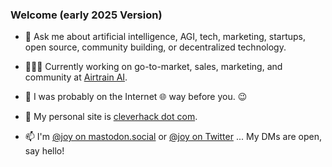 ### Welcome (early 2025 Version)

- 💬 Ask me about artificial intelligence, AGI, tech, marketing, startups, open source, community building, or decentralized technology.

- 👩🏻‍💻 Currently working on go-to-market, sales, marketing, and community at <a href="https://airtrain.ai">Airtrain AI</a>. 

- 📜 I was probably on the Internet 🌐 way before you. 😉

- 🔗 My personal site is <a rel="me" href="https://cleverhack.com" target="_blank">cleverhack dot com</a>. 

- 📫 I'm <a rel="me" href="https://mastodon.social/@joy" target="_blank">@joy on mastodon.social</a> or <a rel="me" href="https://twitter.com/joy" target="_blank">@joy on Twitter</a> ... My DMs are open, say hello!









<!--
**joylarkin/joylarkin** is a ✨ _special_ ✨ repository because its `README.md` (this file) appears on your GitHub profile.

Here are some ideas to get you started:


-->
